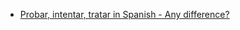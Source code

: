
- [Probar, intentar, tratar in Spanish - Any difference?](https://www.youtube.com/watch?v=3dCiIfryHCM)
